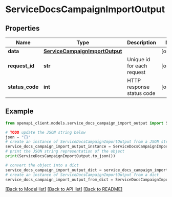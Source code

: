 # ServiceDocsCampaignImportOutput


## Properties

Name | Type | Description | Notes
------------ | ------------- | ------------- | -------------
**data** | [**ServiceCampaignImportOutput**](ServiceCampaignImportOutput.md) |  | [optional] 
**request_id** | **str** | Unique id for each request | [optional] 
**status_code** | **int** | HTTP response status code | [optional] 

## Example

```python
from openapi_client.models.service_docs_campaign_import_output import ServiceDocsCampaignImportOutput

# TODO update the JSON string below
json = "{}"
# create an instance of ServiceDocsCampaignImportOutput from a JSON string
service_docs_campaign_import_output_instance = ServiceDocsCampaignImportOutput.from_json(json)
# print the JSON string representation of the object
print(ServiceDocsCampaignImportOutput.to_json())

# convert the object into a dict
service_docs_campaign_import_output_dict = service_docs_campaign_import_output_instance.to_dict()
# create an instance of ServiceDocsCampaignImportOutput from a dict
service_docs_campaign_import_output_from_dict = ServiceDocsCampaignImportOutput.from_dict(service_docs_campaign_import_output_dict)
```
[[Back to Model list]](../README.md#documentation-for-models) [[Back to API list]](../README.md#documentation-for-api-endpoints) [[Back to README]](../README.md)


